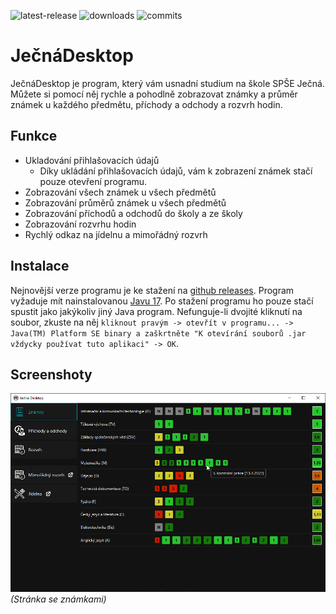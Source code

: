 ![latest-release](https://badgen.net/github/release/Tomasan7/JecnaDesktop) ![downloads](https://badgen.net/github/assets-dl/Tomasan7/JecnaDesktop) ![commits](https://badgen.net/github/commits/Tomasan7/JecnaDesktop/main)
# JečnáDesktop

JečnáDesktop je program, který vám usnadní studium na škole SPŠE Ječná. Můžete si pomocí něj rychle a pohodlně zobrazovat známky a průměr známek u každého předmětu, příchody a odchody a rozvrh hodin.

## Funkce

- Ukladování přihlašovacích údajů
  - Díky ukládání přihlašovacích údajů, vám k zobrazení známek stačí pouze otevření programu.
- Zobrazování všech známek u všech předmětů
- Zobrazování průměrů známek u všech předmětů
- Zobrazování příchodů a odchodů do školy a ze školy
- Zobrazování rozvrhu hodin
- Rychlý odkaz na jídelnu a mimořádný rozvrh

## Instalace

Nejnovější verze programu je ke stažení na [github releases](https://github.com/Tomasan7/JecnaDesktop/releases). Program vyžaduje mít nainstalovanou [Javu 17](https://www.oracle.com/java/technologies/downloads/#jdk17-windows). Po stažení programu ho pouze stačí spustit jako jakýkoliv jiný Java program. Nefunguje-li dvojité kliknutí na soubor, zkuste na něj `kliknout pravým -> otevřít v programu... -> Java(TM) Platform SE binary a zaškrtněte "K otevírání souborů .jar vždycky používat tuto aplikaci" -> OK`.

## Screenshoty

![Stránka se známkami](github/screenshots/grades-subpage.png)
_(Stránka se známkami)_
